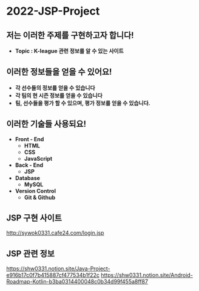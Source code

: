 # 2022-JSP-Project

## **저는 이러한 주제를 구현하고자 합니다!**

- **Topic : K-league 관련 정보를 알 수 있는 사이트**

## **이러한 정보들을 얻을 수 있어요!**
- **각 선수들의 정보를 얻을 수 있습니다**
- **각 팀의 현 시즌 정보를 얻을 수 있습니다**
- **팀, 선수들을 평가 할 수 있으며, 평가 정보를 얻을 수 있습니다.**

## **이러한 기술들 사용되요!**

- **Front - End**
    - **HTML**
    - **CSS**
    - **JavaScript**
- **Back - End**
    - **JSP**
- **Database**
    - **MySQL**
- **Version Control**
    - **Git & Github**

## JSP 구현 사이트
http://sywok0331.cafe24.com/login.jsp

## JSP 관련 정보
https://shw0331.notion.site/Java-Project-e916b17c0f7b415887cf477534b1f22c
https://shw0331.notion.site/Android-Roadmap-Kotlin-b3ba0314400048c0b34d99f455a8ff87
